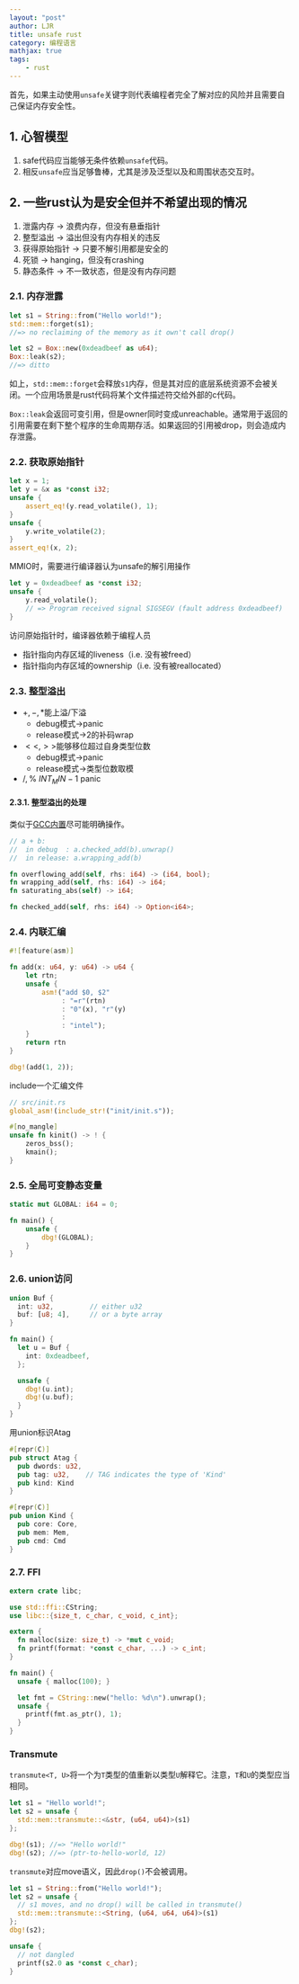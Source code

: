```yaml
---
layout: "post"
author: LJR
title: unsafe rust
category: 编程语言
mathjax: true
tags:
    - rust
---
```


首先，如果主动使用`unsafe`关键字则代表编程者完全了解对应的风险并且需要自己保证内存安全性。

## 1. 心智模型

1. safe代码应当能够无条件依赖`unsafe`代码。
2. 相反`unsafe`应当足够鲁棒，尤其是涉及泛型以及和周围状态交互时。

## 2. 一些rust认为是安全但并不希望出现的情况

1. 泄露内存 -> 浪费内存，但没有悬垂指针
2. 整型溢出 -> 溢出但没有内存相关的违反
3. 获得原始指针 -> 只要不解引用都是安全的
4. 死锁 -> hanging，但没有crashing
5. 静态条件 -> 不一致状态，但是没有内存问题

### 2.1. 内存泄露

```rust
let s1 = String::from("Hello world!");
std::mem::forget(s1);
//=> no reclaiming of the memory as it own't call drop()

let s2 = Box::new(0xdeadbeef as u64);
Box::leak(s2);
//=> ditto
```

如上，`std::mem::forget`会释放`s1`内存，但是其对应的底层系统资源不会被关闭。一个应用场景是rust代码将某个文件描述符交给外部的c代码。

`Box::leak`会返回可变引用，但是owner同时变成unreachable。通常用于返回的引用需要在剩下整个程序的生命周期存活。如果返回的引用被drop，则会造成内存泄露。

### 2.2. 获取原始指针

```rust
let x = 1;
let y = &x as *const i32;
unsafe {
    assert_eq!(y.read_volatile(), 1);
}
unsafe {
    y.write_volatile(2);
}
assert_eq!(x, 2);
```

MMIO时，需要进行编译器认为unsafe的解引用操作

```rust
let y = 0xdeadbeef as *const i32;
unsafe {
    y.read_volatile();
    // => Program received signal SIGSEGV (fault address 0xdeadbeef)
}
```

访问原始指针时，编译器依赖于编程人员

+ 指针指向内存区域的liveness（i.e. 没有被freed）
+ 指针指向内存区域的ownership（i.e. 没有被reallocated）

### 2.3. 整型溢出

+ $+, -, *$能上溢/下溢
  + debug模式->panic
  + release模式->2的补码wrap
+ $<<, >>$能够移位超过自身类型位数
  + debug模式->panic
  + release模式->类型位数取模
+ $/, \%$ $INT_MIN-1$ panic

#### 2.3.1. 整型溢出的处理

类似于[GCC内置](https://gcc.gnu.org/onlinedocs/gcc/Integer-Overflow-Builtins.html)尽可能明确操作。

```rust
// a + b:
//  in debug  : a.checked_add(b).unwrap()
//  in release: a.wrapping_add(b)

fn overflowing_add(self, rhs: i64) -> (i64, bool);
fn wrapping_add(self, rhs: i64) -> i64;
fn saturating_abs(self) -> i64;

fn checked_add(self, rhs: i64) -> Option<i64>;
```

### 2.4. 内联汇编

```rust
#![feature(asm)]

fn add(x: u64, y: u64) -> u64 {
    let rtn;
    unsafe {
        asm!("add $0, $2"
             : "=r"(rtn)
             : "0"(x), "r"(y)
             :
             : "intel");
    }
    return rtn
}

dbg!(add(1, 2));
```

include一个汇编文件

```rust
// src/init.rs
global_asm!(include_str!("init/init.s"));

#[no_mangle]
unsafe fn kinit() -> ! {
    zeros_bss();
    kmain();
}
```

### 2.5. 全局可变静态变量

```rust
static mut GLOBAL: i64 = 0;

fn main() {
    unsafe {
        dbg!(GLOBAL);
    }
}
```

### 2.6. union访问

```rust
union Buf {
  int: u32,         // either u32
  buf: [u8; 4],     // or a byte array
}

fn main() {
  let u = Buf {
    int: 0xdeadbeef,
  };

  unsafe {
    dbg!(u.int);
    dbg!(u.buf);
  }
}
```

用union标识Atag

```rust
#[repr(C)]
pub struct Atag {
  pub dwords: u32,
  pub tag: u32,    // TAG indicates the type of 'Kind'
  pub kind: Kind
}

#[repr(C)]
pub union Kind {
  pub core: Core,
  pub mem: Mem,
  pub cmd: Cmd
}
```

### 2.7. FFI

```rust
extern crate libc;

use std::ffi::CString;
use libc::{size_t, c_char, c_void, c_int};

extern {
  fn malloc(size: size_t) -> *mut c_void;
  fn printf(format: *const c_char, ...) -> c_int;
}

fn main() {
  unsafe { malloc(100); }

  let fmt = CString::new("hello: %d\n").unwrap();
  unsafe {
    printf(fmt.as_ptr(), 1);
  }
}
```

### Transmute

`transmute<T, U>`将一个为`T`类型的值重新以类型`U`解释它。注意，`T`和`U`的类型应当相同。

```rust
let s1 = "Hello world!";
let s2 = unsafe {
  std::mem::transmute::<&str, (u64, u64)>(s1)
};

dbg!(s1); //=> "Hello world!"
dbg!(s2); //=> (ptr-to-hello-world, 12)
```

`transmute`对应move语义，因此`drop()`不会被调用。

```rust
let s1 = String::from("Hello world!");
let s2 = unsafe {
  // s1 moves, and no drop() will be called in transmute()
  std::mem::transmute::<String, (u64, u64, u64)>(s1)
};
dbg!(s2);

unsafe {
  // not dangled
  printf(s2.0 as *const c_char);
}
```

